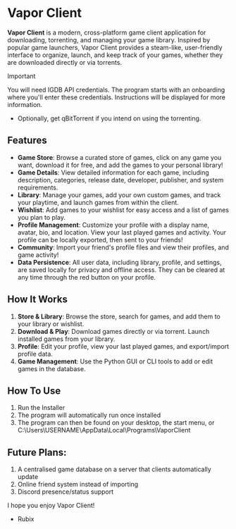 # Vapor Client

**Vapor Client** is a modern, cross-platform game client application for downloading, torrenting, and managing your game library. Inspired by popular game launchers, Vapor Client provides a steam-like, user-friendly interface to organize, launch, and keep track of your games, whether they are downloaded directly or via torrents.

> [!IMPORTANT]
> You will need IGDB API credentials. The program starts with an onboarding where you'll enter these credentials. Instructions will be displayed for more information. 
> + Optionally, get qBitTorrent if you intend on using the torrenting. 

## Features

- **Game Store**: Browse a curated store of games, click on any game you want, download it for free, and add the games to your personal library!
- **Game Details**: View detailed information for each game, including description, categories, release date, developer, publisher, and system requirements.
- **Library**: Manage your games, add your own custom games, and track your playtime, and launch games from within the client.
- **Wishlist**: Add games to your wishlist for easy access and a list of games you plan to play.
- **Profile Management**: Customize your profile with a display name, avatar, bio, and location. View your last played games and activity. Your profile can be locally exported, then sent to your friends!
- **Community**: Import your friend's profile files and view their profiles, and game activity!
- **Data Persistence**: All user data, including library, profile, and settings, are saved locally for privacy and offline access. They can be cleared at any time through the red button on your profile.

## How It Works

1. **Store & Library**: Browse the store, search for games, and add them to your library or wishlist.
2. **Download & Play**: Download games directly or via torrent. Launch installed games from your library.
3. **Profile**: Edit your profile, view your last played games, and export/import profile data.
4. **Game Management**: Use the Python GUI or CLI tools to add or edit games in the database.

## How To Use

1. Run the Installer
2. The program will automatically run once installed
3. The program can then be found on your desktop, the start menu, or C:\Users\USERNAME\AppData\Local\Programs\VaporClient

## Future Plans:
1. A centralised game database on a server that clients automatically update
2. Online friend system instead of importing
2. Discord presence/status support

I hope you enjoy Vapor Client!
- Rubix